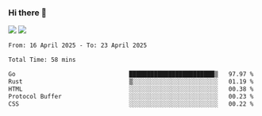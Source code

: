 ### Hi there 👋️

![](https://komarev.com/ghpvc/?username=Loner1024)
![](https://hit.yhype.me/github/profile?account_id=20189164)

<!--START_SECTION:waka-->

```txt
From: 16 April 2025 - To: 23 April 2025

Total Time: 58 mins

Go                                ████████████████████████▒   97.97 %
Rust                              ▒░░░░░░░░░░░░░░░░░░░░░░░░   01.19 %
HTML                              ░░░░░░░░░░░░░░░░░░░░░░░░░   00.38 %
Protocol Buffer                   ░░░░░░░░░░░░░░░░░░░░░░░░░   00.23 %
CSS                               ░░░░░░░░░░░░░░░░░░░░░░░░░   00.22 %
```

<!--END_SECTION:waka-->



